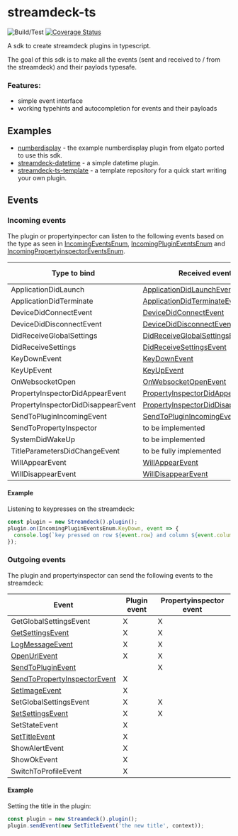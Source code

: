# streamdeck-ts

![Build/Test](https://github.com/rweich/streamdeck-ts/workflows/Build%2FTest/badge.svg)
[![Coverage Status](https://coveralls.io/repos/github/rweich/streamdeck-ts/badge.svg?branch=main)](https://coveralls.io/github/rweich/streamdeck-ts?branch=main)

A sdk to create streamdeck plugins in typescript.

The goal of this sdk is to make all the events (sent and received to / from the streamdeck) and their paylods typesafe.

### Features:
- simple event interface
- working typehints and autocompletion for events and their payloads

## Examples
- [numberdisplay](https://github.com/rweich/streamdeck-ts-numberdisplay) - the example numberdisplay plugin from elgato ported to use this sdk.
- [streamdeck-datetime](https://github.com/rweich/streamdeck-datetime) - a simple datetime plugin.
- [streamdeck-ts-template](https://github.com/rweich/streamdeck-ts-template) - a template repository for a quick start writing your own plugin.

## Events

### Incoming events

The plugin or propertyinpector can listen to the following events
based on the type as seen in [IncomingEventsEnum](src/events/incoming/IncomingEvents.ts),
[IncomingPluginEventsEnum](src/events/incoming/plugin/IncomingPluginEvents.ts)
and [IncomingPropertyinspectorEventsEnum](src/events/incoming/propertyinspector/IncomingPropertyinspectorEvents.ts).

| Type to bind | Received event | Plugin event | Propertyinspector event |
| --- | --- | --- | --- |
| ApplicationDidLaunch | [ApplicationDidLaunchEvent](src/events/incoming/plugin/ApplicationDidLaunchEvent.ts) | X | |
| ApplicationDidTerminate | [ApplicationDidTerminateEvent](src/events/incoming/plugin/ApplicationDidTerminateEvent.ts) | X | |
| DeviceDidConnectEvent | [DeviceDidConnectEvent](src/events/incoming/plugin/DeviceDidConnectEvent.ts) | X | |
| DeviceDidDisconnectEvent | [DeviceDidDisconnectEvent](src/events/incoming/plugin/DeviceDidDisconnectEvent.ts) | X | |
| DidReceiveGlobalSettings | [DidReceiveGlobalSettingsEvent](src/events/incoming/DidReceiveGlobalSettingsEvent.ts) | X | X |
| DidReceiveSettings | [DidReceiveSettingsEvent](src/events/incoming/DidReceiveSettingsEvent.ts) | X | X |
| KeyDownEvent | [KeyDownEvent](src/events/incoming/plugin/KeyDownEvent.ts) | X | |
| KeyUpEvent | [KeyUpEvent](src/events/incoming/plugin/KeyUpEvent.ts) | X | |
| OnWebsocketOpen | [OnWebsocketOpenEvent](src/events/incoming/OnWebsocketOpenEvent.ts) | X | X |
| PropertyInspectorDidAppearEvent | [PropertyInspectorDidAppearEvent](src/events/incoming/plugin/PropertyInspectorDidAppearEvent.ts) | X | |
| PropertyInspectorDidDisappearEvent | [PropertyInspectorDidDisappearEvent](src/events/incoming/plugin/PropertyInspectorDidDisappearEvent.ts) | X | |
| SendToPluginIncomingEvent | [SendToPluginIncomingEvent](src/events/incoming/plugin/SendToPluginIncomingEvent.ts) | X | |
| SendToPropertyInspector | to be implemented | | X |
| SystemDidWakeUp | to be implemented | X | |
| TitleParametersDidChangeEvent | to be fully implemented | X | |
| WillAppearEvent | [WillAppearEvent](src/events/incoming/plugin/WillAppearEvent.ts) | X | |
| WillDisappearEvent | [WillDisappearEvent](src/events/incoming/plugin/WillDisappearEvent.ts) | X | |

#### Example

Listening to keypresses on the streamdeck:

```typescript
const plugin = new Streamdeck().plugin();
plugin.on(IncomingPluginEventsEnum.KeyDown, event => {
  console.log(`key pressed on row ${event.row} and column ${event.column}`);
});
```

### Outgoing events

The plugin and propertyinspector can send the following events to the streamdeck:

| Event | Plugin event | Propertyinspector event |
| --- | --- | --- |
| GetGlobalSettingsEvent | X | X |
| [GetSettingsEvent](src/events/outgoing/GetSettingsEvent.ts) | X | X |
| [LogMessageEvent](src/events/outgoing/LogMessageEvent.ts) | X | X |
| [OpenUrlEvent](src/events/outgoing/OpenUrlEvent.ts) | X | X |
| [SendToPluginEvent](src/events/outgoing/propertyinspector/SendToPluginEvent.ts) | | X |
| [SendToPropertyInspectorEvent](src/events/outgoing/plugin/SendToPropertyInspectorEvent.ts) | X | |
| [SetImageEvent](src/events/outgoing/plugin/SetImageEvent.ts) | X | |
| SetGlobalSettingsEvent | X | X |
| [SetSettingsEvent](src/events/outgoing/SetSettingsEvent.ts) | X | X |
| SetStateEvent | X | |
| [SetTitleEvent](src/events/outgoing/plugin/SetTitleEvent.ts) | X | |
| ShowAlertEvent | X | |
| ShowOkEvent | X | |
| SwitchToProfileEvent | X | |

#### Example

Setting the title in the plugin:

```typescript
const plugin = new Streamdeck().plugin();
plugin.sendEvent(new SetTitleEvent('the new title', context));
```
